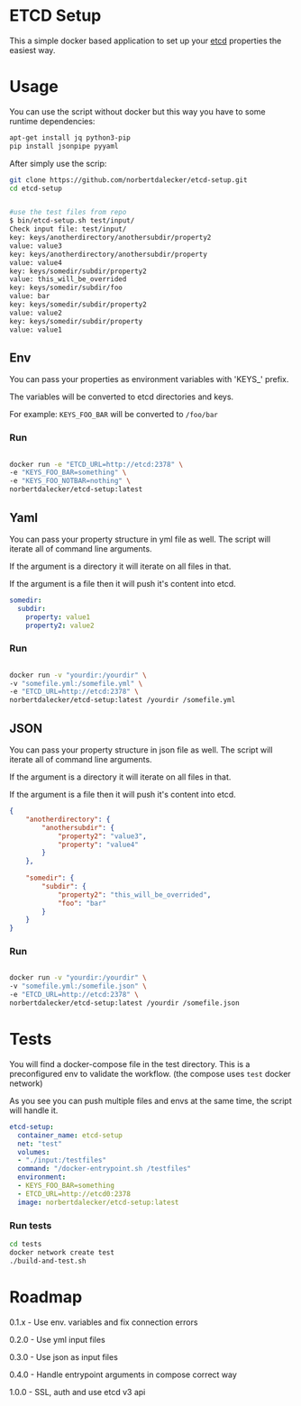 # ETCD Setup

This a simple docker based application to set up your [etcd](https://github.com/coreos/etcd) properties 
the easiest way.

# Usage

You can use the script without docker but this way you have to some runtime dependencies:

```sh
apt-get install jq python3-pip
pip install jsonpipe pyyaml
```

After simply use the scrip:

```sh
git clone https://github.com/norbertdalecker/etcd-setup.git
cd etcd-setup


#use the test files from repo
$ bin/etcd-setup.sh test/input/
Check input file: test/input/
key: keys/anotherdirectory/anothersubdir/property2
value: value3
key: keys/anotherdirectory/anothersubdir/property
value: value4
key: keys/somedir/subdir/property2
value: this_will_be_overrided
key: keys/somedir/subdir/foo
value: bar
key: keys/somedir/subdir/property2
value: value2
key: keys/somedir/subdir/property
value: value1


```

## Env

You can pass your properties as environment variables with 'KEYS_' prefix.

The variables will be converted to etcd directories and keys.

For example: `KEYS_FOO_BAR` will be converted to `/foo/bar`

### Run

```sh

docker run -e "ETCD_URL=http://etcd:2378" \
-e "KEYS_FOO_BAR=something" \
-e "KEYS_FOO_NOTBAR=nothing" \
norbertdalecker/etcd-setup:latest

```

## Yaml

You can pass your property structure in yml file as well. The script will iterate all of command line arguments. 

If the argument is a directory it will iterate on all files in that.

If the argument is a file then it will push it's content into etcd.

```yml
somedir:
  subdir:
    property: value1
    property2: value2
```

### Run

```sh

docker run -v "yourdir:/yourdir" \
-v "somefile.yml:/somefile.yml" \
-e "ETCD_URL=http://etcd:2378" \
norbertdalecker/etcd-setup:latest /yourdir /somefile.yml

```

## JSON

You can pass your property structure in json file as well. The script will iterate all of command line arguments. 

If the argument is a directory it will iterate on all files in that.

If the argument is a file then it will push it's content into etcd.

```json
{
    "anotherdirectory": {
        "anothersubdir": {
            "property2": "value3", 
            "property": "value4"
        }
    },
    
    "somedir": {
        "subdir": {
            "property2": "this_will_be_overrided", 
            "foo": "bar"
        }
    }
}
```

### Run

```sh

docker run -v "yourdir:/yourdir" \
-v "somefile.yml:/somefile.json" \
-e "ETCD_URL=http://etcd:2378" \
norbertdalecker/etcd-setup:latest /yourdir /somefile.json

```

# Tests

You will find a docker-compose file in the test directory. This is a preconfigured env to validate the workflow. (the compose uses `test` docker network)

As you see you can push multiple files and envs at the same time, the script will handle it.

```yaml
etcd-setup:
  container_name: etcd-setup
  net: "test"
  volumes:
  - "./input:/testfiles"
  command: "/docker-entrypoint.sh /testfiles"
  environment:
  - KEYS_FOO_BAR=something
  - ETCD_URL=http://etcd0:2378
  image: norbertdalecker/etcd-setup:latest
```

### Run tests

```sh
cd tests
docker network create test
./build-and-test.sh
```

# Roadmap

0.1.x - Use env. variables and fix connection errors

0.2.0 - Use yml input files

0.3.0 - Use json as input files

0.4.0 - Handle entrypoint arguments in compose correct way

1.0.0 - SSL, auth and use etcd v3 api
